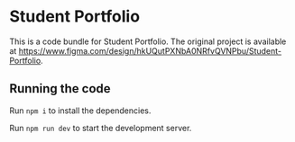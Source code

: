 
  # Student Portfolio

  This is a code bundle for Student Portfolio. The original project is available at https://www.figma.com/design/hkUQutPXNbA0NRfvQVNPbu/Student-Portfolio.

  ## Running the code

  Run `npm i` to install the dependencies.

  Run `npm run dev` to start the development server.
  